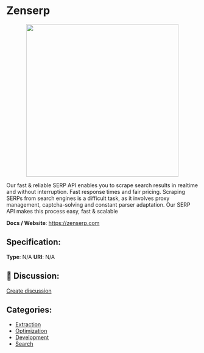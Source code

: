# Zenserp
<p align="center">
    <img width="400" src="https://raw.githubusercontent.com/apis-list/apis-list/apis/zenserp/logo_256x256.png" />
</p>

Our fast & reliable SERP API enables you to scrape search results in realtime and without interruption. Fast response times and fair pricing. Scraping SERPs from search engines is a difficult task, as it involves proxy management, captcha-solving and constant parser adaptation.  Our SERP API makes this process easy, fast & scalable

**Docs / Website**: https://zenserp.com

## Specification:
**Type**:  N/A 
**URI**:  N/A 

## 💬 Discussion:
[Create discussion](link)

## Categories:
- [Extraction](https://github.com/apis-list/apis-list#extraction)
- [Optimization](https://github.com/apis-list/apis-list#optimization)
- [Development](https://github.com/apis-list/apis-list#development)
- [Search](https://github.com/apis-list/apis-list#search)






